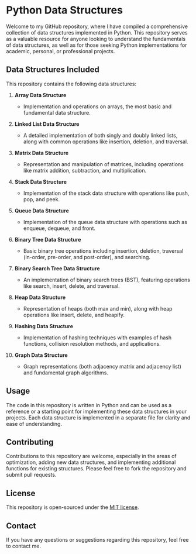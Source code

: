 # Python Data Structures

Welcome to my GitHub repository, where I have compiled a comprehensive collection of data structures implemented in Python. This repository serves as a valuable resource for anyone looking to understand the fundamentals of data structures, as well as for those seeking Python implementations for academic, personal, or professional projects.

## Data Structures Included

This repository contains the following data structures:

1. **Array Data Structure**
   - Implementation and operations on arrays, the most basic and fundamental data structure.

2. **Linked List Data Structure**
   - A detailed implementation of both singly and doubly linked lists, along with common operations like insertion, deletion, and traversal.

3. **Matrix Data Structure**
   - Representation and manipulation of matrices, including operations like matrix addition, subtraction, and multiplication.

4. **Stack Data Structure**
   - Implementation of the stack data structure with operations like push, pop, and peek.

5. **Queue Data Structure**
   - Implementation of the queue data structure with operations such as enqueue, dequeue, and front.

6. **Binary Tree Data Structure**
   - Basic binary tree operations including insertion, deletion, traversal (in-order, pre-order, and post-order), and searching.

7. **Binary Search Tree Data Structure**
   - An implementation of binary search trees (BST), featuring operations like search, insert, delete, and traversal.

8. **Heap Data Structure**
   - Representation of heaps (both max and min), along with heap operations like insert, delete, and heapify.

9. **Hashing Data Structure**
   - Implementation of hashing techniques with examples of hash functions, collision resolution methods, and applications.

10. **Graph Data Structure**
    - Graph representations (both adjacency matrix and adjacency list) and fundamental graph algorithms.

## Usage

The code in this repository is written in Python and can be used as a reference or a starting point for implementing these data structures in your projects. Each data structure is implemented in a separate file for clarity and ease of understanding.

## Contributing

Contributions to this repository are welcome, especially in the areas of optimization, adding new data structures, and implementing additional functions for existing structures. Please feel free to fork the repository and submit pull requests.

## License

This repository is open-sourced under the [MIT license](LICENSE.md).

## Contact

If you have any questions or suggestions regarding this repository, feel free to contact me.
